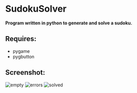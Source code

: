 # SudokuSolver
**Program written in python to generate and solve a sudoku.**

## Requires:
- pygame
- pygbutton

## Screenshot:

![empty](https://user-images.githubusercontent.com/35816109/115769937-68a0c080-a3ac-11eb-9896-0e879f1e4923.png)
![errors](https://user-images.githubusercontent.com/35816109/115769944-6a6a8400-a3ac-11eb-84fe-68e3f9fbde6a.png)
![solved](https://user-images.githubusercontent.com/35816109/115769941-69d1ed80-a3ac-11eb-8409-bfe79551d8d3.png)
